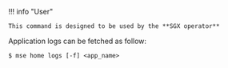 !!! info "User"

    This command is designed to be used by the **SGX operator**


Application logs can be fetched as follow:

```console
$ mse home logs [-f] <app_name>
```
